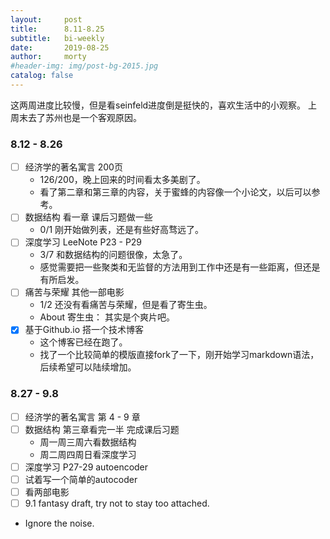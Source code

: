 ```yaml
---
layout:     post
title:      8.11-8.25
subtitle:   bi-weekly
date:       2019-08-25
author:     morty
#header-img: img/post-bg-2015.jpg
catalog: false
---
```


这两周进度比较慢，但是看seinfeld进度倒是挺快的，喜欢生活中的小观察。
上周末去了苏州也是一个客观原因。
### 8.12 - 8.26
- [ ] 经济学的著名寓言 200页
  + 126/200，晚上回来的时间看太多美剧了。
  + 看了第二章和第三章的内容，关于蜜蜂的内容像一个小论文，以后可以参考。
- [ ] 数据结构 看一章 课后习题做一些
  + 0/1 刚开始做列表，还是有些好高骛远了。
- [ ] 深度学习 LeeNote P23 - P29
  + 3/7 和数据结构的问题很像，太急了。
  + 感觉需要把一些聚类和无监督的方法用到工作中还是有一些距离，但还是有所启发。
- [ ] 痛苦与荣耀 其他一部电影
  + 1/2 还没有看痛苦与荣耀，但是看了寄生虫。
  + About 寄生虫： 其实是个爽片吧。
- [x] 基于Github.io 搭一个技术博客
  + 这个博客已经在跑了。
  + 找了一个比较简单的模版直接fork了一下，刚开始学习markdown语法，后续希望可以陆续增加。

### 8.27 - 9.8
* [ ] 经济学的著名寓言 第 4 - 9 章
* [ ] 数据结构 第三章看完一半 完成课后习题
  + 周一周三周六看数据结构
  + 周二周四周日看深度学习
* [ ] 深度学习 P27-29 autoencoder 
* [ ] 试着写一个简单的autocoder
* [ ] 看两部电影
* [ ] 9.1 fantasy draft, try not to stay too attached. 

* Ignore the noise. 
